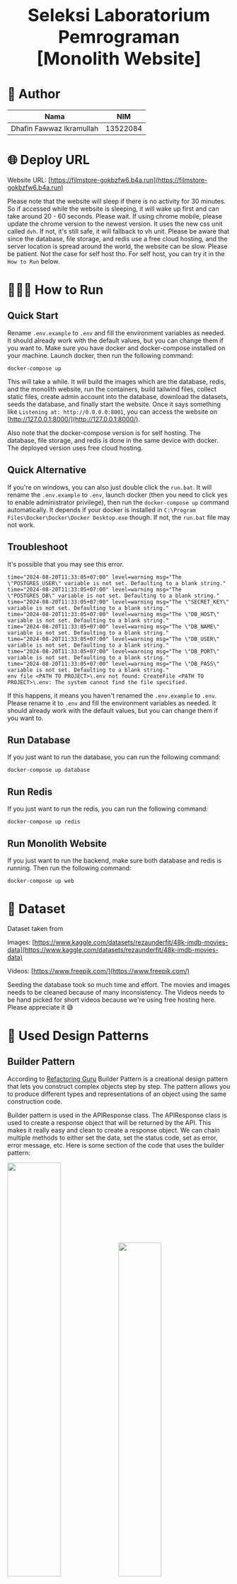 <h1 align="center" style="font-size: 2.5rem; font-weight: 700"><br>
  Seleksi Laboratorium Pemrograman<br>
  [Monolith Website]<br>
</h1>

# 👯 Author
|          Nama             |      NIM      |
| ------------------------- | ------------- |
| Dhafin Fawwaz Ikramullah  |    13522084   |

# 🌐 Deploy URL
Website URL: [https://filmstore-gokbzfw6.b4a.run](https://filmstore-gokbzfw6.b4a.run)

Please note that the website will sleep if there is no activity for 30 minutes. So if accessed while the website is sleeping, it will wake up first and can take around 20 - 60 seconds. Please wait.
If using chrome mobile, please update the chrome version to the newest version. It uses the new css unit called `dvh`. If not, it's still safe, it will fallback to vh unit. Please be aware that since the database, file storage, and redis use a free cloud hosting, and the server location is spread around the world, the website can be slow. Please be patient. Not the case for self host tho. For self host, you can try it in the `How to Run` below.

# 🏃🏻‍♂️ How to Run
## Quick Start
Rename `.env.example` to `.env` and fill the environment variables as needed. It should already work with the default values, but you can change them if you want to.
Make sure you have docker and docker-compose installed on your machine.
Launch docker, then run the following command:
```
docker-compose up
```
This will take a while. It will build the images which are the database, redis, and the monolith website, run the containers, build tailwind files, collect static files, create admin account into the database, download the datasets, seeds the database, and finally start the website.
Once it says something like `Listening at: http://0.0.0.0:8001`, you can access the website on [http://127.0.0.1:8000/](http://127.0.0.1:8000/). 

Also note that the docker-compose version is for self hosting. The database, file storage, and redis is done in the same device with docker. The deployed version uses free cloud hosting. 

## Quick Alternative
If you're on windows, you can also just double click the `run.bat`. It will rename the `.env.example` to `.env`, launch docker (then you need to click yes to enable administrator privilege), then run the `docker-compose up` command automatically. It depends if your docker is installed in `C:\Program Files\Docker\Docker\Docker Desktop.exe` though. If not, the `run.bat` file may not work.

## Troubleshoot
It's possible that you may see this error.
```
time="2024-08-20T11:33:05+07:00" level=warning msg="The \"POSTGRES_USER\" variable is not set. Defaulting to a blank string."
time="2024-08-20T11:33:05+07:00" level=warning msg="The \"POSTGRES_DB\" variable is not set. Defaulting to a blank string."
time="2024-08-20T11:33:05+07:00" level=warning msg="The \"SECRET_KEY\" variable is not set. Defaulting to a blank string."
time="2024-08-20T11:33:05+07:00" level=warning msg="The \"DB_HOST\" variable is not set. Defaulting to a blank string."
time="2024-08-20T11:33:05+07:00" level=warning msg="The \"DB_NAME\" variable is not set. Defaulting to a blank string."
time="2024-08-20T11:33:05+07:00" level=warning msg="The \"DB_USER\" variable is not set. Defaulting to a blank string."
time="2024-08-20T11:33:05+07:00" level=warning msg="The \"DB_PORT\" variable is not set. Defaulting to a blank string."
time="2024-08-20T11:33:05+07:00" level=warning msg="The \"DB_PASS\" variable is not set. Defaulting to a blank string."
env file <PATH TO PROJECT>\.env not found: CreateFile <PATH TO PROJECT>\.env: The system cannot find the file specified.
```
If this happens, it means you haven't renamed the `.env.example` to `.env`. Please rename it to `.env` and fill the environment variables as needed. It should already work with the default values, but you can change them if you want to.



## Run Database
If you just want to run the database, you can run the following command:
```
docker-compose up database
```

## Run Redis
If you just want to run the redis, you can run the following command:
```
docker-compose up redis
```

## Run Monolith Website
If you just want to run the backend, make sure both database and redis is running. Then run the following command:
```
docker-compose up web
```


# 🎥 Dataset

Dataset taken from

Images: [https://www.kaggle.com/datasets/rezaunderfit/48k-imdb-movies-data](https://www.kaggle.com/datasets/rezaunderfit/48k-imdb-movies-data)

Videos: [https://www.freepik.com/](https://www.freepik.com/)

Seeding the database took so much time and effort. The movies and images needs to be cleaned because of many inconsistency. The Videos needs to be hand picked for short videos because we're using free hosting here. Please appreciate it 😅

# 📍 Used Design Patterns

## Builder Pattern
According to [Refactoring Guru](https://refactoring.guru/design-patterns/builder) Builder Pattern is a creational design pattern that lets you construct complex objects step by step. The pattern allows you to produce different types and representations of an object using the same construction code.

Builder pattern is used in the APIResponse class. The APIResponse class is used to create a response object that will be returned by the API. This makes it really easy and clean to create a response object. We can chain multiple methods to either set the data, set the status code, set as error, error message, etc. Here is some section of the code that uses the builder pattern:

<div>
  <img src="./images/pattern/builder_pattern_1.png" width=49%>
  <img src="./images/pattern/builder_pattern_2.png" width=44%>
</div>

It can be used to easily create a response object. In the image, we chain it into setting cookies when user logged in. We chain it with error message and status code when there is an error. If we're not using the builder pattern, passing everything in the constructor and nulling the unused fields can be really messy and hard to read.


## Decorator Pattern
According to [Refactoring Guru](https://refactoring.guru/design-patterns/decorator) Decorator Pattern is a structural design pattern that lets you attach new behaviors to objects by placing these objects inside special wrapper objects that contain the behaviors.

In python there's a built in way to implement this almost magically. We can use the `@` symbol to decorate a function. This is used in the APIView class. The APIView class is a class that is used to create an API endpoint. We can decorate it with `@protected`, `@public`, `@admin_only` to determine who can access the rest API. We can also decorate the class with the `@swagger` decorator to add the swagger documentation to the endpoint. As for frontend, there's also `@unauthorized` which can be used to redirect user to the home page if they are already logged in. Here is some section of the code that uses the decorator pattern:

<div>
  <img src="./images/pattern/decorator_pattern_1.png" width=48%>
  <img src="./images/pattern/decorator_pattern_2.png" width=49%>
</div>

As we can see, we're adding the `@swagger` decorator to the method to add the swagger documentation to the endpoint. We're also adding the `@admin_only` decorator to the method to make sure only admin can access the endpoint. This makes it really easy to add new behavior to the method without changing the method itself. Please note that this implementation of decorator pattern is specific to python. In other languages, we might need to create some wrapper interface to add new behavior to the object.



## Observer Pattern
According to [Refactoring Guru](https://refactoring.guru/design-patterns/observer) Observer Pattern is a behavioral design pattern that lets you define a subscription mechanism to notify multiple objects about any events that happen to the object they’re observing.

Observer pattern is used in some places in the project. One of them are for the database signals when some data is changed to invalidate cache and also in the client side javascript to add a behavior when user clicks a certain button. In django, we can use the `@receiver` decorator to add a function that will be called when a signal is sent. In javascript, we can use the `addEventListener` method to add a function that will be called when an event is triggered. These things are already built in to the framework/language. So we don't have to setup the observer pattern ourselves.

Here is some section of the code that uses the observer pattern:
<div>
  <img src="./images/pattern/observer_pattern_2.png" width=48%>
  <img src="./images/pattern/observer_pattern_1.png" width=42%>
</div>

As we can see, the models (database in general) don't need to know how to implement the cache invalidation. It just needs to send a signal to whatever is listening to it. In this case, the cache invalidation function is listening to the signal and will be called when the signal is sent. If in the future we want to do a certain behaviour when the data in database is changed, we just need to listen to the event through the `@receiver` decorator. This makes the code really clean and easy to read. The same goes for the client side javascript. The button doesn't need to know what to do when it's clicked. It just needs to send an event when it's clicked. The function that is listening to the event will be called when the event is triggered. This makes the code really clean and easy to read.


## Command Pattern
According to [Refactoring Guru](https://refactoring.guru/design-patterns/command) command pattern is a behavioral design pattern that turns a request into a stand-alone object that contains all information about the request. This transformation lets you pass requests as a method arguments, delay or queue a request’s execution, and support undoable operations.

Here is some section of the code that uses the command pattern:
<div>
  <img src="./images/pattern/command_pattern_1.png" width=48%>
  <img src="./images/pattern/command_pattern_2.png" width=40%>
</div>

As we can see in the image above, we can easily create a command by just inheriting the django built in base command class. Then we can easily call the command by running `python manage.py <COMMAND NAME>` like how we usually do it natively with django. This makes it really easy to create a command and run it.


# 💻 Technology Stack

## Development
- Monolith Website: Django 5.1
- Database: PostgreSQL 14
- Caching: Redis 7.4.0
- REST API: Django Rest Framework 3.15.2

## Deployment
- Monolith Website: Django 5.1
- Monolith Website Host: Back4App
- Database Host: Supabase (PostgreSQL)
- Caching Host: Redis Cloud (Redis)


# ✨ Bonus
| Nomor |          Bonus            | Dikerjakan |
| ----- | ------------------------- | ---------- |
| B01   | OWASP                     |     ✅     |
| B02   | Deployment                |     ✅     |
| B03   | Polling                   |     ✅     |
| B04   | Caching                   |     ✅     |
| B05   | Lighthouse                |     ✅     |
| B06   | Responsive Layout         |     ✅     |
| B07   | Dokumentasi API           |     ✅     |
| B08   | SOLID                     |     ✅     |
| B09   | Automated Testing         |     ✅     |
| B10   | Fitur Tambahan            |     ✅     |
| B11   | Ember                     |     ✅     |

## B01 OWASP

#### 1. Broken Access Control
Reference: [https://owasp.org/Top10/A01_2021-Broken_Access_Control/](https://owasp.org/Top10/A01_2021-Broken_Access_Control/)

Example of these can happen when user can access a page that they're not supposed to. For example, accessing the admin page when they're not an admin. This can happen if the page is not protected with the correct permission. This test can be simulated by running
```
python film_store/manage.py test film_store/app/test --pattern="test_access.py"
python film_store/manage.py test film_store/app/test --pattern="test_film.py"
python film_store/manage.py test film_store/app/test --pattern="test_rest.py"
```
or if you want to use docker (but there will be no GUI or browser simulation visually (headless))
```
docker-compose run web python film_store/manage.py test film_store/app/test --pattern="test_access.py"
docker-compose run web python film_store/manage.py test film_store/app/test --pattern="test_film.py"
docker-compose run web python film_store/manage.py test film_store/app/test --pattern="test_rest.py"
```

For the `test_rest.py` its the one in `test_admin_route_as_user`. For `test_film.py` and `test_access.py` protected and unprotected pages is always tested.


More about how to run this in the [Automated Testing](#b09-automated-testing) section.

Here is the result of the test:
<div>
  <img src="./images/owasp/broken_access_control_1.png">
  <img src="./images/owasp/broken_access_control_2.png">
  <img src="./images/owasp/broken_access_control_3.png">
</div>

#### 2. Injection
Reference: [https://owasp.org/Top10/A03_2021-Injection/](https://owasp.org/Top10/A03_2021-Injection/)

Example of these can happen when user input is not sanitized. For example, commentting with javascript `<script>` tag and the website uses innerhtml to render the content. This will make the browser run that script. It can be used to retrieve the content of user's local storage or cookies, and attacker might be able to login as that user. Another example is when user input an sql query in a login form. For example `" OR "1"="1`. This will make the query always true and the user can login without the correct password. This can happen if the input is not sanitized and the sql query is not parameterized. Both of these is safe in this website. This test can be simulated by running

```
python film_store/manage.py test film_store/app/test --pattern="test_injection.py"
```
or if you want to use docker (but there will be no GUI or browser simulation visually (headless))
```
docker-compose run web python film_store/manage.py test film_store/app/test --pattern="test_injection.py"
```

More about how to run this in the [Automated Testing](#b09-automated-testing) section.

For the SQL injection, we test many kinds of payloads. Its taken from [here](https://gist.github.com/SantoshSrinivas79/69f235e0876a87c53668). For the XXS, we simply post comment with `<script>document.body.innerHTML="";</script>`. This way we can simply check if the whole webpage is erased, then the ijection is successful.

Here is the result of the test:
<div>
  <img src="./images/owasp/injection.png">
</div>

#### 3. Security Misconfiguration
Reference: [https://owasp.org/Top10/A05_2021-Security_Misconfiguration/](https://owasp.org/Top10/A05_2021-Security_Misconfiguration/)

Example of this can happen when directory listing is not disabled on the server. If an attacker found the list of directories, they might be able to find the source code of the server. Even if its a compiled version of the code, [decompiler](https://en.wikipedia.org/wiki/Decompiler) exist. For example is forgetting to remove `autoindex on;` from the nginx configuration. This test can be simulated by running
```
python film_store/manage.py test film_store/app/test --pattern="test_misconfig.py"
```
or if you want to use docker (but there will be no GUI or browser simulation visually (headless))
```
docker-compose run web python film_store/manage.py test film_store/app/test --pattern="test_misconfig.py"
```

More about how to run this in the [Automated Testing](#b09-automated-testing) section.

Here is the result of the test:
<div>
  <img src="./images/owasp/security_misconfiguration.png">
</div>


## B02 Deployment
Everything is deployed with a free service. Here are the services used:
- Database: PostgreSQL 14
- Caching: Redis 7.4.0
- REST API: Django Rest Framework 3.15.2

Website URL: [https://filmstore-gokbzfw6.b4a.run](https://filmstore-gokbzfw6.b4a.run)
Please note that the website will sleep if there is no activity for 30 minutes. So if accessed while the website is sleeping, it will wake up first and can take around 20 - 40 seconds. Please wait.
If using chrome mobile, please update the chrome version to the newest version. It uses the new css unit called `dvh`. If not, it's still safe, it will fallback to vh unit.

## B03 Polling
It's done by making the client do a request. Then the Backend Server will wait until there is new data available. If there is, it will return the data. If until around 30 seconds there is no new data, it will return an empty data and with 204 status code. The client will then wait for a few seconds and do the request again. Please note that only logged in user can do polling to reduce request.
Pages that use polling:
- / (Excluding the recommendation)
- /explore (including its search and paginated pages)
- /details/{id} (excluding the interactive star rating button)
- /details/{id}/review (including its paginated pages)
- /wishlist (including its search and paginated pages)
- /bought (including its search and paginated pages)

## B04 Caching
This is done with Redis. Result of some database queries that is frequently called will be cached. When the data is updated, the cache will be invalidated.
The caching is done for the following pages:
- / (Excluding the recommendation)
- /explore (including its search and paginated pages)
- /details/{id} (excluding the interactive star rating button)
- /details/{id}/review (including its paginated pages)
- /wishlist (including its search and paginated pages)
- /bought (including its search and paginated pages)

You can test this by looking at the print in the terminal. It will print `CACHE HIT` if the data is fetched from the cache, and `CACHE MISS` if the data is fetched from the database. There is also a print of the cache key that is used and the execution time.
Here is an example of the print:

<img src="./images/cache/cache_hit.png" alt="Cache Hit">
<img src="./images/cache/cache_miss.png" alt="Cache Miss">

## B05 Lighthouse
[Lighthouse](https://developer.chrome.com/docs/lighthouse/overview) is an open-source, automated tool for improving the quality of web pages. You can run it against any web page, public or requiring authentication. It has audits for performance, accessibility, progressive web apps, SEO, and more.
#### Login
<div>
  <img src="./images/lighthouse/login_m.png" width=49%>
  <img src="./images/lighthouse/login_d.png" width=49%>
</div>

#### Register
<div>
  <img src="./images/lighthouse/register_d.png" width=49%>
  <img src="./images/lighthouse/register_m.png" width=49%>
</div>

#### Home
<div>
  <img src="./images/lighthouse/home_d.png" width=49%>
  <img src="./images/lighthouse/home_m.png" width=49%>
</div>

#### Explore
<div>
  <img src="./images/lighthouse/explore_d.png" width=49%>
  <img src="./images/lighthouse/explore_m.png" width=49%>
</div>

#### Details
<div>
  <img src="./images/lighthouse/details_d.png" width=49%>
  <img src="./images/lighthouse/details_m.png" width=49%>
</div>

#### Review
<div>
  <img src="./images/lighthouse/review_d.png" width=49%>
  <img src="./images/lighthouse/review_m.png" width=49%>
</div>

#### Wishlist
<div>
  <img src="./images/lighthouse/wishlist_d.png" width=49%>
  <img src="./images/lighthouse/wishlist_m.png" width=49%>
</div>

#### Bought
<div>
  <img src="./images/lighthouse/bought_d.png" width=49%>
  <img src="./images/lighthouse/bought_m.png" width=49%>
</div>

#### Profile
<div>
  <img src="./images/lighthouse/profile_d.png" width=49%>
  <img src="./images/lighthouse/profile_m.png" width=49%>
</div>

#### Watch
<div>
  <img src="./images/lighthouse/watch_d.png" width=49%>
  <img src="./images/lighthouse/watch_m.png" width=49%>
</div>


## B06 Responsive Layout
Website styling is created with Tailwind CSS. It is responsive and can be viewed on any device. Here are some screenshots of the website on different devices:
#### Login
<div>
  <img src="./images/responsive/login_sm.png" width=12.5%>
  <img src="./images/responsive/login_md.png" width=26%>
  <img src="./images/responsive/login_lg.png" width=57%>
</div>

#### Register
<div>
  <img src="./images/responsive/register_sm.png" width=12.5%>
  <img src="./images/responsive/register_md.png" width=26%>
  <img src="./images/responsive/register_lg.png" width=57%>
</div>

#### Home
<div>
  <img src="./images/responsive/home_sm.png" width=12.5%>
  <img src="./images/responsive/home_md.png" width=26%>
  <img src="./images/responsive/home_lg.png" width=57%>
</div>

#### Explore
<div>
  <img src="./images/responsive/explore_sm.png" width=12.5%>
  <img src="./images/responsive/explore_md.png" width=26%>
  <img src="./images/responsive/explore_lg.png" width=57%>
</div>

#### Details
<div>
  <img src="./images/responsive/details_sm.png" width=12.5%>
  <img src="./images/responsive/details_md.png" width=26%>
  <img src="./images/responsive/details_lg.png" width=57%>
</div>

#### Details 2
<div>
  <img src="./images/responsive/details2_sm.png" width=12.5%>
  <img src="./images/responsive/details2_md.png" width=26%>
  <img src="./images/responsive/details2_lg.png" width=57%>
</div>

#### Review
<div>
  <img src="./images/responsive/review_sm.png" width=12.5%>
  <img src="./images/responsive/review_md.png" width=26%>
  <img src="./images/responsive/review_lg.png" width=57%>
</div>

#### Wishlist
<div>
  <img src="./images/responsive/wishlist_sm.png" width=12.5%>
  <img src="./images/responsive/wishlist_md.png" width=26%>
  <img src="./images/responsive/wishlist_lg.png" width=57%>
</div>

#### Bought
<div>
  <img src="./images/responsive/bought_sm.png" width=12.5%>
  <img src="./images/responsive/bought_md.png" width=26%>
  <img src="./images/responsive/bought_lg.png" width=57%>
</div>

#### Profile
<div>
  <img src="./images/responsive/profile_sm.png" width=12.5%>
  <img src="./images/responsive/profile_md.png" width=26%>
  <img src="./images/responsive/profile_lg.png" width=57%>
</div>

#### Watch
<div>
  <img src="./images/responsive/watch_sm.png" width=12.5%>
  <img src="./images/responsive/watch_md.png" width=26%>
  <img src="./images/responsive/watch_lg.png" width=57%>
</div>

## B07 Dokumentasi API
API Documentation is created with Swagger. You can access the documentation on either

Swagger: [https://filmstore-gokbzfw6.b4a.run/swagger](https://filmstore-gokbzfw6.b4a.run/swagger)

Redoc: [https://filmstore-gokbzfw6.b4a.run/redoc](https://filmstore-gokbzfw6.b4a.run/redoc)

Note that in some cases, the documentation might take a long time to respond.


## B08 SOLID
### Single Responsibility Principle
According to [Samuel Oloruntoba and Anish Singh Walia](https://www.digitalocean.com/community/conceptual-articles/s-o-l-i-d-the-first-five-principles-of-object-oriented-design) Single-responsibility Principle (SRP) states a class should have one and only one reason to change, meaning that a class should have only one job.

Example of the implementation is for the models. It can be seen in the image below.

<div>
  <img src="./images/solid/single_responsibility_2.png" width=100%>
  <img src="./images/solid/single_responsibility_1.png" width=45%>
  <img src="./images/solid/single_responsibility_3.png" width=40%>
</div>

As we can see, the Film model is only responsible for the film data. If we want to serialize the film object to a python dict which is serializable to json, we create a new class called FilmRequestSerializer. We're not adding a new function inside the Film model class. If we want to do a cache invalidation when saving, we're not overriding the save method in the Film model class. We're using signals and make a function listen to it. This way, the Film model class follows the Single Responsibility Principle.


### Open/Closed Principle
According to [Samuel Oloruntoba and Anish Singh Walia](https://www.digitalocean.com/community/conceptual-articles/s-o-l-i-d-the-first-five-principles-of-object-oriented-design) Open-closed Principle (OCP) states objects or entities should be open for extension but closed for modification.

Example of the implementation is for the model serializer. It can be seen in the image below.

<div>
  <img src="./images/solid/openclosed_1.png" width=100%>
</div>

As we can se in the image, we previously already have a FilmResponseSerializer. Then we want to create a new formated version for it that is used to render the html using template engine. One way to do it is by modifying the FilmResponseSerializer and create an if else check inside it. But that will violate the Open/Closed Principle. Instead, we create a new class called FilmViewContextSerializer which inherits from the FilmResponseSerializer. Then it will format the duration to format `hh:mm:ss` and limits the genre array visually. This way, we're extending the FilmResponseSerializer class without modifying it. Therefore, the FilmResponseSerializer class follows the Open/Closed Principle.


### Liskov Substitution Principle
According to [Samuel Oloruntoba and Anish Singh Walia](https://www.digitalocean.com/community/conceptual-articles/s-o-l-i-d-the-first-five-principles-of-object-oriented-design) Liskov Substitution Principle states let q(x) be a property provable about objects of x of type T. Then q(y) should be provable for objects y of type S where S is a subtype of T.

Example of the implementation is for the overrided user model. It can be seen in the image below.

<div>
  <img src="./images/solid/liskov_substitution_1.png" width=100%>
  <img src="./images/solid/liskov_substitution_2.png" width=100%>
</div>

As we can see in the image above, the GeneralUser class inherits the AbstractUser class which is a built-in class in Django. The GeneralUser class is used to override the AbstractUser class to add a new field called balance. For example, the method that populates user from API Request is used everywhere inside some decorators. Because it follows the Liskov Substitution Principle, we don't need to modify that method and everything will just work as initially.


### Interface Segregation Principle
According to [Samuel Oloruntoba and Anish Singh Walia](https://www.digitalocean.com/community/conceptual-articles/s-o-l-i-d-the-first-five-principles-of-object-oriented-design) The interface segregation principle states a client should never be forced to implement an interface that it doesn’t use, or clients shouldn’t be forced to depend on methods they do not use.

Example of the implementation is for the model serializer. It can be seen in the image below.

<div>
  <img src="./images/solid/interface_segregation_1.png" width=100%>
</div>

As we can see in the image, the APIFilmDetail class implements the http methods for GET, PUT, and DELETE. It's not forced to implement other methods like POST or PATCH. This way, the APIFilmDetail class follows the Interface Segregation Principle.


### Dependency Inversion Principle
According to [Samuel Oloruntoba and Anish Singh Walia](https://www.digitalocean.com/community/conceptual-articles/s-o-l-i-d-the-first-five-principles-of-object-oriented-design) Dependency inversion principle states entities must depend on abstractions, not on concretions. It states that the high-level module must not depend on the low-level module, but they should depend on abstractions.

<div>
  <img src="./images/solid/dependency_inversion_2.png" width=100%>
  <img src="./images/solid/dependency_inversion_1.png" width=45%>
  <img src="./images/solid/liskov_substitution_2.png" width=45%>
</div>

As we can see in the image above, we're not directly touching the JWT class when populating the user in the request object. We're using the Token class which is an abstraction for the JWT class which is the lower level module. This way, if we want to change the type of token, we can just create another class that inherits from the Token class and implement the methods. Then simply swap the JWT to that class when creating the Auth object. This way, the Token class follows the Dependency Inversion Principle.



## B09 Automated Testing
Automated Unit Test is done with Django's built-in testing framework. The tests are located in the `tests.py` file in each app. The tests are run with the following command:
```
docker-compose run web python film_store/manage.py test film_store/app/test
```

if you want to see the test with browser simulation, you have to make sure python is installed in your machine. Then install all dependencies with the following command:
```
pip install -r requirements.txt
```

add this to the `.env` file:
```
DEBUG=1
```

Then run the following command:
```
python film_store/manage.py test film_store/app/test
```

Please note that the tests requires that the dataset is already downloaded. Please atleast run the website once to download the dataset.

Framework that is used to simulate browser is Playwright. Its an end-to-end testing framework for web apps. It can be used to simulate browser and do some actions like clicking a button, filling a form, etc. There are many things that are tested. Description of them can be find in the assert lines in the source code. The tests are in [test](film_store/app/test/) folder.

Here is the result of the test:
<div>
  <img src="./images/test/access.png">
  <img src="./images/test/film.png">
  <img src="./images/test/login.png">
  <img src="./images/test/misconfig.png">
  <img src="./images/test/register.png">
</div>

## B10 Fitur Tambahan
The additional features done are:
#### 1. Film Recommendation
<div>
  <img src="./images/responsive/home_sm.png" width=12.5%>
  <img src="./images/responsive/home_md.png" width=26%>
  <img src="./images/responsive/home_lg.png" width=57%>
</div>

#### 2. Rating & Review
<div>
  <img src="./images/responsive/details_sm.png" width=12.5%>
  <img src="./images/responsive/details_md.png" width=26%>
  <img src="./images/responsive/details_lg.png" width=57%>
</div>
<div>
  <img src="./images/responsive/review_sm.png" width=12.5%>
  <img src="./images/responsive/review_md.png" width=26%>
  <img src="./images/responsive/review_lg.png" width=57%>
</div>

#### 3. Wishlist
<div>
  <img src="./images/responsive/wishlist_sm.png" width=12.5%>
  <img src="./images/responsive/wishlist_md.png" width=26%>
  <img src="./images/responsive/wishlist_lg.png" width=57%>
</div>


## B11 Ember
Ember/Bucket is used for the deployment to store image and video files. The bucket used is supabase.



# 🌐 API Endpoints

Detailed API documentation can be accessed on either

Swagger: [https://filmstore-gokbzfw6.b4a.run/swagger](https://filmstore-gokbzfw6.b4a.run/swagger)

Redoc: [https://filmstore-gokbzfw6.b4a.run/redoc](https://filmstore-gokbzfw6.b4a.run/redoc)

## Version: v1

**Contact information:**  
dhafin.fawwaz@gmail.com  


## Endpoints
| Route | Method | Description |
| -------- | ----------- | ----------- |
| /films | GET | Get all films |
| /films | POST | Upload a new film |
| /films/{id} | GET | Get a film details by ID |
| /films/{id} | PUT | Update a film |
| /films/{id} | DELETE | Delete a film |
| /login | POST | Login a user |
| /polling/bought | GET | Polling search bought film |
| /polling/details/{id} | GET | Polling get film details |
| /polling/details/{id}/review | GET | Polling get film reviews |
| /polling/film | GET | Polling search film |
| /polling/wishlist | GET | Polling search wishlist film |
| /register | POST | Register a user |
| /self | GET | Get current user data |
| /users | GET | Get all users |
| /users/{id} | GET | Get user by ID |
| /users/{id} | DELETE | Delete user by ID |
| /users/{id}/balance | POST | Modify a user's balance |


<details>
<summary>Click to expand the API Documentation (Warning! this will be very long)</summary>

### Security
**Bearer**  

|apiKey|*API Key*|
|---|---|
|Name|Authorization|
|In|header|

### /films

#### GET
##### Summary:

Get all films

##### Description:

Query parameter 'q' can be used to search for films by title (case-insensitive)

##### Parameters

| Name | Located in | Description | Required | Schema |
| ---- | ---------- | ----------- | -------- | ---- |
| q | query | Search for films by title and director | No | string |

##### Responses

| Code | Description | Schema |
| ---- | ----------- | ------ |
| 200 |  | object |
| 400 |  | object |
| 401 |  | object |

#### POST
##### Summary:

Upload a new film

##### Description:

A new film will be uploaded to the database and the response will contain the films url instead of the binary file

##### Parameters

| Name | Located in | Description | Required | Schema |
| ---- | ---------- | ----------- | -------- | ---- |
| title | formData | The title of the film | Yes | string |
| description | formData | A brief description of the film | Yes | string |
| director | formData | The director of the film | Yes | string |
| release_year | formData | The year the film was released | Yes | integer |
| genre | formData | A list of genres | Yes | [ string ] |
| price | formData | The price of the film | Yes | number |
| duration | formData | In seconds | Yes | integer |
| video | formData | The video file | Yes | file |
| cover_image | formData | The cover image of the film | No | file |

##### Responses

| Code | Description | Schema |
| ---- | ----------- | ------ |
| 201 |  | object |
| 400 |  | object |
| 401 |  | object |

### /films/{id}

#### GET
##### Summary:

Get a film details by ID

##### Description:

the id in the url is the film's ID primary key

##### Parameters

| Name | Located in | Description | Required | Schema |
| ---- | ---------- | ----------- | -------- | ---- |
| id | path |  | Yes | string |

##### Responses

| Code | Description | Schema |
| ---- | ----------- | ------ |
| 200 |  | object |
| 400 |  | object |
| 401 |  | object |

#### PUT
##### Summary:

Update a film

##### Description:

The film data will be updated in the database and the response will contain the films url instead of the binary file

##### Parameters

| Name | Located in | Description | Required | Schema |
| ---- | ---------- | ----------- | -------- | ---- |
| id | path |  | Yes | string |
| title | formData | The title of the film | Yes | string |
| description | formData | A brief description of the film | Yes | string |
| director | formData | The director of the film | Yes | string |
| release_year | formData | The year the film was released | Yes | integer |
| genre | formData | A list of genres | Yes | [ string ] |
| price | formData | The price of the film | Yes | number |
| duration | formData | In seconds | Yes | integer |
| video | formData | The video file. If not provided, the video will not be updated | No | file |
| cover_image | formData | The cover image of the film. If not provided, the cover image will not be updated | No | file |

##### Responses

| Code | Description | Schema |
| ---- | ----------- | ------ |
| 201 |  | object |
| 400 |  | object |
| 401 |  | object |

#### DELETE
##### Summary:

Delete a film

##### Description:

A new film will be uploaded to the database and the response will contain the films url instead of the binary file

##### Parameters

| Name | Located in | Description | Required | Schema |
| ---- | ---------- | ----------- | -------- | ---- |
| id | path |  | Yes | string |
| title | formData | The title of the film | Yes | string |
| description | formData | A brief description of the film | Yes | string |
| director | formData | The director of the film | Yes | string |
| release_year | formData | The year the film was released | Yes | integer |
| genre | formData | A list of genres | Yes | [ string ] |
| price | formData | The price of the film | Yes | number |
| duration | formData | In seconds | Yes | integer |
| video | formData | The video file. If not provided, the video will not be updated | No | file |
| cover_image | formData | The cover image of the film. If not provided, the cover image will not be updated | No | file |

##### Responses

| Code | Description | Schema |
| ---- | ----------- | ------ |
| 201 |  | object |
| 400 |  | object |
| 401 |  | object |

### /login

#### POST
##### Summary:

Login a user

##### Description:

The user will be logged in and a token will be returned

##### Parameters

| Name | Located in | Description | Required | Schema |
| ---- | ---------- | ----------- | -------- | ---- |
| data | body |  | Yes | object |

##### Responses

| Code | Description | Schema |
| ---- | ----------- | ------ |
| 200 |  | object |
| 400 |  | object |

### /polling/bought

#### GET
##### Summary:

Polling search bought film

##### Description:

Find Bought film by search query or page. Will response when new data is available.

##### Parameters

| Name | Located in | Description | Required | Schema |
| ---- | ---------- | ----------- | -------- | ---- |
| q | query | Search for bought films by title and director | No | string |
| Page | query | Get bought films in certain page | No | string |

##### Responses

| Code | Description | Schema |
| ---- | ----------- | ------ |
| 200 |  | object |
| 204 |  | object |

### /polling/details/{id}

#### GET
##### Summary:

Polling get film details

##### Description:

Will response when new data is available.

##### Parameters

| Name | Located in | Description | Required | Schema |
| ---- | ---------- | ----------- | -------- | ---- |
| id | path |  | Yes | string |

##### Responses

| Code | Description | Schema |
| ---- | ----------- | ------ |
| 200 |  | object |
| 204 |  | object |

### /polling/details/{id}/review

#### GET
##### Summary:

Polling get film reviews

##### Description:

Find film reviews by page. Will response when new data is available.

##### Parameters

| Name | Located in | Description | Required | Schema |
| ---- | ---------- | ----------- | -------- | ---- |
| id | path |  | Yes | string |

##### Responses

| Code | Description | Schema |
| ---- | ----------- | ------ |
| 200 |  | object |
| 204 |  | object |

### /polling/film

#### GET
##### Summary:

Polling search film

##### Description:

Find film by search query or page. Will response when new data is available.

##### Parameters

| Name | Located in | Description | Required | Schema |
| ---- | ---------- | ----------- | -------- | ---- |
| q | query | Search for films by title and director | No | string |
| Page | query | Get films in certain page | No | string |

##### Responses

| Code | Description | Schema |
| ---- | ----------- | ------ |
| 200 |  | object |
| 204 |  | object |

### /polling/wishlist

#### GET
##### Summary:

Polling search wishlist film

##### Description:

Find Wishlist film by search query or page. Will response when new data is available.

##### Parameters

| Name | Located in | Description | Required | Schema |
| ---- | ---------- | ----------- | -------- | ---- |
| q | query | Search for wishlisted films by title and director | No | string |
| Page | query | Get wishlisted films in certain page | No | string |

##### Responses

| Code | Description | Schema |
| ---- | ----------- | ------ |
| 200 |  | object |
| 204 |  | object |

### /register

#### POST
##### Summary:

Register a user

##### Description:

The user will be registered and a token will be returned

##### Parameters

| Name | Located in | Description | Required | Schema |
| ---- | ---------- | ----------- | -------- | ---- |
| data | body |  | Yes | object |

##### Responses

| Code | Description | Schema |
| ---- | ----------- | ------ |
| 201 |  | object |
| 400 |  | object |

### /self

#### GET
##### Summary:

Get current user data

##### Description:

Get the current user data by the auth token

##### Parameters

| Name | Located in | Description | Required | Schema |
| ---- | ---------- | ----------- | -------- | ---- |

##### Responses

| Code | Description | Schema |
| ---- | ----------- | ------ |
| 200 |  | object |
| 400 |  | object |
| 401 |  | object |

### /users

#### GET
##### Summary:

Get all users

##### Description:

Get all users in the database

##### Parameters

| Name | Located in | Description | Required | Schema |
| ---- | ---------- | ----------- | -------- | ---- |
| q | query | Search for a user by username | No | string |

##### Responses

| Code | Description | Schema |
| ---- | ----------- | ------ |
| 200 |  | object |
| 400 |  | object |
| 401 |  | object |

### /users/{id}

#### GET
##### Summary:

Get user by ID

##### Description:

Get user by ID

##### Parameters

| Name | Located in | Description | Required | Schema |
| ---- | ---------- | ----------- | -------- | ---- |
| id | path |  | Yes | string |

##### Responses

| Code | Description | Schema |
| ---- | ----------- | ------ |
| 200 |  | object |
| 400 |  | object |
| 401 |  | object |

#### DELETE
##### Summary:

Delete a user by ID

##### Description:

Delete a user by ID

##### Parameters

| Name | Located in | Description | Required | Schema |
| ---- | ---------- | ----------- | -------- | ---- |
| id | path |  | Yes | string |

##### Responses

| Code | Description | Schema |
| ---- | ----------- | ------ |
| 200 |  | object |
| 400 |  | object |
| 401 |  | object |

### /users/{id}/balance

#### POST
##### Summary:

Modify a user's balance

##### Description:

Change a user's balance by ID

##### Parameters

| Name | Located in | Description | Required | Schema |
| ---- | ---------- | ----------- | -------- | ---- |
| id | path |  | Yes | string |

##### Responses

| Code | Description | Schema |
| ---- | ----------- | ------ |
| 200 |  | object |
| 400 |  | object |
| 401 |  | object |


</details>

